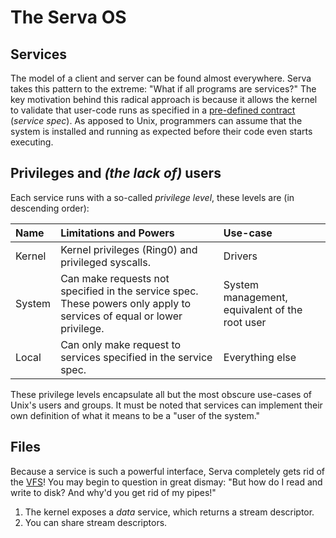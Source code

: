 # The Serva OS

## Services

The model of a client and server can be found almost everywhere.
Serva takes this pattern to the extreme: "What if all programs are services?"
The key motivation behind this radical approach is because it allows the kernel
to validate that user-code runs as specified in a [pre-defined contract](service-spec.md) (_service spec_).
As apposed to Unix, programmers can assume that the system is installed and running as expected before
their code even starts executing.

## Privileges and _(the lack of)_ users

Each service runs with a so-called _privilege level_, these levels are (in descending order):

| Name   | Limitations and Powers                                                                                                    | Use-case                                                                  |
|:-------|:--------------------------------------------------------------------------------------------------------------------------|:--------------------------------------------------------------------------|
| Kernel | Kernel privileges (Ring0) and privileged syscalls.                                                                        | Drivers                                                                   |
| System | Can make requests not specified in the service spec. These powers only apply to services of equal or lower privilege.     | System management, equivalent of the root user                            |
| Local  | Can only make request to services specified in the service spec.                                                          | Everything else                                                           |

These privilege levels encapsulate all but the most obscure use-cases of Unix's users and groups.
It must be noted that services can implement their own definition of what it means to be a "user of the system."

## Files

Because a service is such a powerful interface, Serva completely gets rid of
the [VFS](https://en.wikipedia.org/wiki/Virtual_file_system)!
You may begin to question in great dismay: "But how do I read and write to disk? And why'd you get rid of my pipes!"

1. The kernel exposes a _data_ service, which returns a stream descriptor.
2. You can share stream descriptors.